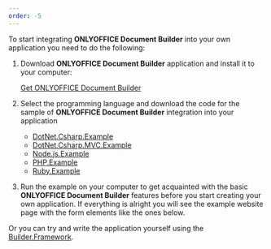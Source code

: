 ```yaml
---
order: -5
---
```


To start integrating **ONLYOFFICE Document Builder** into your own application you need to do the following:

1. Download **ONLYOFFICE Document Builder** application and install it to your computer:

   [Get ONLYOFFICE Document Builder](https://www.onlyoffice.com/download-builder.aspx?from=api)

2. Select the programming language and download the code for the sample of **ONLYOFFICE Document Builder** integration into your application

   - [DotNet.Csharp.Example](https://github.com/ONLYOFFICE/document-builder-integration/releases/latest/download/DotNet.Csharp.Example.zip)
   - [DotNet.Csharp.MVC.Example](https://github.com/ONLYOFFICE/document-builder-integration/releases/latest/download/DotNet.Csharp.MVC.Example.zip)
   - [Node.js.Example](https://github.com/ONLYOFFICE/document-builder-integration/releases/latest/download/Node.js.Example.zip)
   - [PHP.Example](https://github.com/ONLYOFFICE/document-builder-integration/releases/latest/download/PHP.Example.zip)
   - [Ruby.Example](https://github.com/ONLYOFFICE/document-builder-integration/releases/latest/download/Ruby.Example.zip)

3. Run the example on your computer to get acquainted with the basic **ONLYOFFICE Document Builder** features before you start creating your own application. If everything is alright you will see the example website page with the form elements like the ones below.

Or you can try and write the application yourself using the [Builder.Framework](../../Builder%20Framework/index.md).
